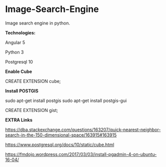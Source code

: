 # Image-Search-Engine
Image search engine in python.

**Technologies:**

Angular 5

Python 3

Postgresql 10



**Enable Cube**

CREATE EXTENSION cube;

**Install POSTGIS**

sudo apt-get install postgis
sudo apt-get install postgis-gui

CREATE EXTENSION gist;

**EXTRA Links**

https://dba.stackexchange.com/questions/163207/quick-nearest-neighbor-search-in-the-150-dimensional-space/163915#163915

https://www.postgresql.org/docs/10/static/cube.html

https://fmdojo.wordpress.com/2017/03/03/install-pgadmin-4-on-ubuntu-16-04/

